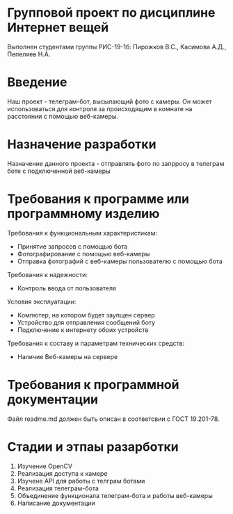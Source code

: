# Групповой проект по дисциплине Интернет вещей
Выполнен студентами группы РИС-19-1б: Пирожков В.С., Касимова А.Д., Пепеляев Н.А.
# Введение
Наш проект - телеграм-бот, высылающий фото с камеры. Он может использоваться для контроля за происходящим в комнате на расстоянии с помощью веб-камеры.
<!-- Вырезан пункт 2 -->

# Назначение разработки
Назначение данного проекта - отправлять фото по запрросу в телеграм боте с подключенной веб-камеры

# Требования к программе или программному изделию
Требования к функциональным характеристикам:
- Принятие запросов с помощью бота
- Фотографирование с помощью веб-камеры
- Отправка фотографий с веб-камеры пользователю с помощью бота

Требования к надежности:
- Контроль ввода от пользователя

Условия эксплуатации:
- Компютер, на котором будет заупщен сервер
- Устройство для отправления сообщений боту
- Подключение к интернету обоих устройств 

Требования к составу и параметрам технических средств:
- Наличие Веб-камеры на сервере

# Требования к программной документации
Файл readme.md должен быть описан в соответсвии с ГОСТ 19.201-78.

# Стадии и этпаы разарботки
1. Изучение OpenCV
2. Реализация доступа к камере
3. Изучене API для работы с телграм ботами
4. Реализация телеграм-бота
5. Объединение функционала телеграм-бота и работы веб-камеры
6. Написание документации
<!--# Порядок контроля и приемки->>
